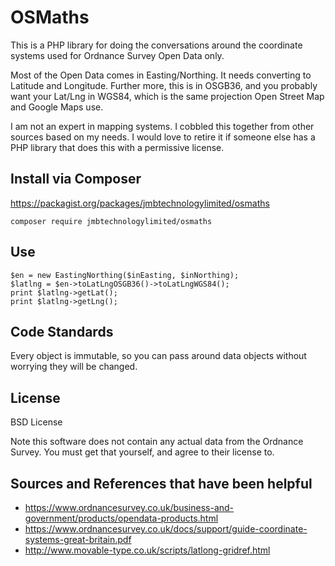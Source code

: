 # OSMaths

This is a PHP library for doing the conversations around the coordinate systems used for Ordnance Survey Open Data only.

Most of the Open Data comes in Easting/Northing. It needs converting to Latitude and Longitude.
Further more, this is in OSGB36, and you probably want your Lat/Lng in WGS84, which is the same projection Open Street Map and Google Maps use.

I am not an expert in mapping systems. I cobbled this together from other sources based on my needs.
I would love to retire it if someone else has a PHP library that does this with a permissive license.

## Install via Composer

https://packagist.org/packages/jmbtechnologylimited/osmaths

    composer require jmbtechnologylimited/osmaths

## Use

    $en = new EastingNorthing($inEasting, $inNorthing);
    $latlng = $en->toLatLngOSGB36()->toLatLngWGS84();
    print $latlng->getLat();
    print $latlng->getLng();

## Code Standards

Every object is immutable, so you can pass around data objects without worrying they will be changed.

## License

BSD License

Note this software does not contain any actual data from the Ordnance Survey. You must get that yourself, and agree to their license to.

## Sources and References that have been helpful

  *  https://www.ordnancesurvey.co.uk/business-and-government/products/opendata-products.html
  *  https://www.ordnancesurvey.co.uk/docs/support/guide-coordinate-systems-great-britain.pdf
  *  http://www.movable-type.co.uk/scripts/latlong-gridref.html

